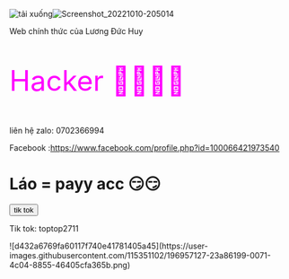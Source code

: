 ![tải xuống](https://user-images.githubusercontent.com/115351102/194709433-3a0f7c93-5a20-4612-9097-0e92882ff421.jpeg)![Screenshot_20221010-205014](https://user-images.githubusercontent.com/115351102/194882980-b1c58f21-f351-4da3-b028-b3b2e29f7f2f.png)

<div>
  Web chính thức của Lương Đức Huy 

<div>

<p style="font-size: 50px; color: fuchsia;"> Hacker 👑👑👑👑 </p>

<div>

liên hệ zalo: 0702366994

<div>

Facebook
:https://www.facebook.com/profile.php?id=100066421973540

<div>

<h1> Láo = payy acc 😏😏 </h1>

<div>
     <style type="text/css">




{background: red url("images/small-sunflower.png") no-repeat fixed top right;}

      







   <div style="color: white; font-size: 25px">
        <style type="text/css">   

       button {

           border: none;

           background: #0076ff;

           border-radius: 5px;

           padding: 5px;

           color: #fff;

           font-weight: bold;

           font-size: 20px;

           text-transform: uppercase;

       }

   </style>



<body>   

   <button> tik tok</button>
   <p> Tik tok: toptop2711 </p>![d432a6769fa60117f740e41781405a45](https://user-images.githubusercontent.com/115351102/196957127-23a86199-0071-4c04-8855-46405cfa365b.png)

   
   

      
      

      


      

 












